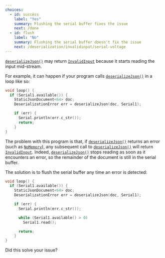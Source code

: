 ```yaml
---
choices:
  - id: success
    label: "Yes"
    summary: Flushing the serial buffer fixes the issue
    next: /done
  - id: flush
    label: "No"
    summary: Flushing the serial buffer doesn't fix the issue
    next: /deserialization/invalidinput/serial-voltage
---    
```


[`deserializeJson()`](/v6/api/json/deserializejson/) may return [`InvalidInput`](/v6/api/misc/deserializationerror/#invalidinput) because it starts reading the input mid-stream.

For example, it can happen if your program calls [`deserializeJson()`](/v6/api/json/deserializejson/) in a loop like so:

```c++
void loop() {
  if (Serial1.available()) {
    StaticJsonDocument<64> doc;
    DeserializationError err = deserializeJson(doc, Serial1);

    if (err) {
      Serial.println(err.c_str());
      return;
    }
}
```

The problem with this program is that, if [`deserializeJson()`](/v6/api/json/deserializejson/) returns an error (such as [`NoMemory`](/v6/api/misc/deserializationerror/#nomemory)), any subsequent call to [`deserializeJson()`](/v6/api/json/deserializejson/) will return [`InvalidInput`](/v6/api/misc/deserializationerror/#invalidinput). Indeed, [`deserializeJson()`](/v6/api/json/deserializejson/) stops reading as soon as it encounters an error, so the remainder of the document is still in the serial buffer.

The solution is to flush the serial buffer any time an error is detected:

```c++
void loop() {
  if (Serial1.available()) {
    StaticJsonDocument<64> doc;
    DeserializationError err = deserializeJson(doc, Serial1);

    if (err) {
      Serial.println(err.c_str());

      while (Serial1.available() > 0)
        Serial1.read();

      return;
    }
}
```

Did this solve your issue?